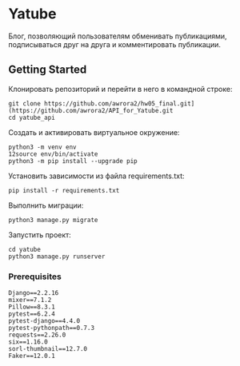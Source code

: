 # Yatube

Блог, позволяющий пользователям обменивать публикациями, подписываться друг на друга и комментировать публикации. 

## Getting Started

Клонировать репозиторий и перейти в него в командной строке:
```
git clone https://github.com/awrora2/hw05_final.git](https://github.com/awrora2/API_for_Yatube.git
cd yatube_api
```
Cоздать и активировать виртуальное окружение:
```
python3 -m venv env
12source env/bin/activate
python3 -m pip install --upgrade pip
```
Установить зависимости из файла requirements.txt:
```
pip install -r requirements.txt
```
Выполнить миграции:
```
python3 manage.py migrate
```
Запустить проект:
```
cd yatube
python3 manage.py runserver
```
### Prerequisites

```
Django==2.2.16
mixer==7.1.2
Pillow==8.3.1
pytest==6.2.4
pytest-django==4.4.0
pytest-pythonpath==0.7.3
requests==2.26.0
six==1.16.0
sorl-thumbnail==12.7.0
Faker==12.0.1
```




